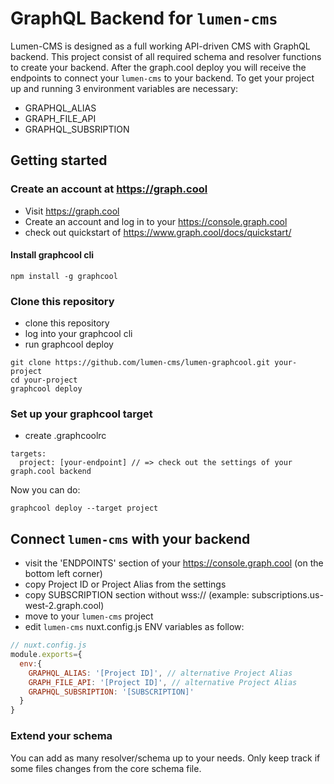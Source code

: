 # GraphQL Backend for `lumen-cms`

Lumen-CMS is designed as a full working API-driven CMS with GraphQL backend. This project consist of all required schema and resolver functions to create your backend. After the graph.cool deploy you will receive the endpoints to connect your `lumen-cms` to your backend.
To get your project up and running 3 environment variables are necessary:
* GRAPHQL_ALIAS
* GRAPH_FILE_API
* GRAPHQL_SUBSRIPTION

## Getting started

### Create an account at https://graph.cool
* Visit https://graph.cool
* Create an account and log in to your https://console.graph.cool
* check out quickstart of https://www.graph.cool/docs/quickstart/ 

#### Install graphcool cli
```
npm install -g graphcool
```

### Clone this repository
* clone this repository
* log into your graphcool cli
* run graphcool deploy
```
git clone https://github.com/lumen-cms/lumen-graphcool.git your-project
cd your-project
graphcool deploy
```

### Set up your graphcool target
* create .graphcoolrc
```
targets:
  project: [your-endpoint] // => check out the settings of your graph.cool backend
```
Now you can do:
```
graphcool deploy --target project
```

## Connect `lumen-cms` with your backend
* visit the 'ENDPOINTS' section of your https://console.graph.cool (on the bottom left corner)
* copy Project ID or Project Alias from the settings
* copy SUBSCRIPTION section without wss:// (example: subscriptions.us-west-2.graph.cool)
* move to your `lumen-cms` project
* edit `lumen-cms` nuxt.config.js ENV variables as follow:
```js
// nuxt.config.js
module.exports={
  env:{
    GRAPHQL_ALIAS: '[Project ID]', // alternative Project Alias
    GRAPH_FILE_API: '[Project ID]', // alternative Project Alias
    GRAPHQL_SUBSRIPTION: '[SUBSCRIPTION]'
  }
}
```

### Extend your schema
You can add as many resolver/schema up to your needs. Only keep track if some files changes from the core schema file.

